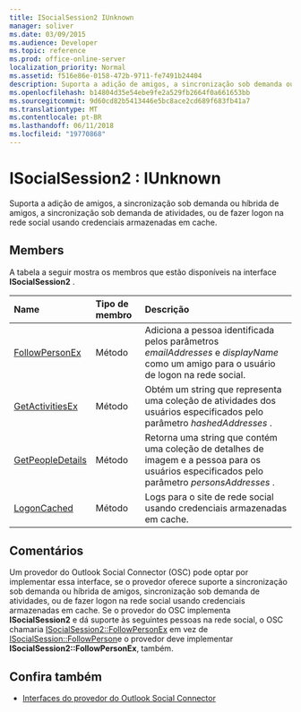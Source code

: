 ```yaml
---
title: ISocialSession2 IUnknown
manager: soliver
ms.date: 03/09/2015
ms.audience: Developer
ms.topic: reference
ms.prod: office-online-server
localization_priority: Normal
ms.assetid: f516e86e-0158-472b-9711-fe7491b24404
description: Suporta a adição de amigos, a sincronização sob demanda ou híbrida de amigos, a sincronização sob demanda de atividades, ou de fazer logon na rede social usando credenciais armazenadas em cache.
ms.openlocfilehash: b14804d35e54ebe9fe2a529fb2664f0a661653bb
ms.sourcegitcommit: 9d60cd82b5413446e5bc8ace2cd689f683fb41a7
ms.translationtype: MT
ms.contentlocale: pt-BR
ms.lasthandoff: 06/11/2018
ms.locfileid: "19770868"
---
```

# <a name="isocialsession2--iunknown"></a>ISocialSession2 : IUnknown

Suporta a adição de amigos, a sincronização sob demanda ou híbrida de amigos, a sincronização sob demanda de atividades, ou de fazer logon na rede social usando credenciais armazenadas em cache.
  
## <a name="members"></a>Members

A tabela a seguir mostra os membros que estão disponíveis na interface **ISocialSession2** . 
  
|**Name**|**Tipo de membro**|**Descrição**|
|:-----|:-----|:-----|
|[FollowPersonEx](isocialsession2-followpersonex.md) <br/> |Método  <br/> |Adiciona a pessoa identificada pelos parâmetros _emailAddresses_ e _displayName_ como um amigo para o usuário de logon na rede social.  <br/> |
|[GetActivitiesEx](isocialsession2-getactivitiesex.md) <br/> |Método  <br/> |Obtém um string que representa uma coleção de atividades dos usuários especificados pelo parâmetro _hashedAddresses_ .  <br/> |
|[GetPeopleDetails](isocialsession2-getpeopledetails.md) <br/> |Método  <br/> |Retorna uma string que contém uma coleção de detalhes de imagem e a pessoa para os usuários especificados pelo parâmetro _personsAddresses_ .  <br/> |
|[LogonCached](isocialsession2-logoncached.md) <br/> |Método  <br/> |Logs para o site de rede social usando credenciais armazenadas em cache.  <br/> |
   
## <a name="remarks"></a>Comentários

Um provedor do Outlook Social Connector (OSC) pode optar por implementar essa interface, se o provedor oferece suporte a sincronização sob demanda ou híbrida de amigos, sincronização sob demanda de atividades, ou de fazer logon na rede social usando credenciais armazenadas em cache. Se o provedor do OSC implementa **ISocialSession2** e dá suporte às seguintes pessoas na rede social, o OSC chamaria [ISocialSession2::FollowPersonEx](isocialsession2-followpersonex.md) em vez de [ISocialSession::FollowPerson](isocialsession-followperson.md)e o provedor deve implementar **ISocialSession2::FollowPersonEx**, também.
  
## <a name="see-also"></a>Confira também

- [Interfaces do provedor do Outlook Social Connector](outlook-social-connector-provider-interfaces.md)

